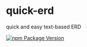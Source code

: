 # quick-erd

quick and easy text-based ERD

[![npm Package Version](https://img.shields.io/npm/v/quick-erd.svg?maxAge=3600)](https://www.npmjs.com/package/quick-erd)
